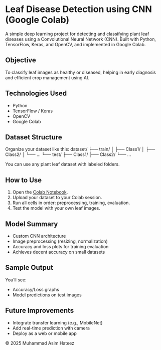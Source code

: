 #  Leaf Disease Detection using CNN (Google Colab)

A simple deep learning project for detecting and classifying plant leaf diseases using a Convolutional Neural Network (CNN). Built with Python, TensorFlow, Keras, and OpenCV, and implemented in Google Colab.

##  Objective
To classify leaf images as healthy or diseased, helping in early diagnosis and efficient crop management using AI.

##  Technologies Used
- Python
- TensorFlow / Keras
- OpenCV
- Google Colab

##  Dataset Structure
Organize your dataset like this:
dataset/
├── train/
│ ├── Class1/
│ ├── Class2/
│ └── ...
└── test/
├── Class1/
├── Class2/
└── ...


You can use any plant leaf dataset with labeled folders.

##  How to Use
1. Open the [Colab Notebook](https://colab.research.google.com/drive/1ibM09OdY0D62xUphfbwdN24_lnC-G98L?usp=sharing).
2. Upload your dataset to your Colab session.
3. Run all cells in order: preprocessing, training, evaluation.
4. Test the model with your own leaf images.

##  Model Summary
- Custom CNN architecture
- Image preprocessing (resizing, normalization)
- Accuracy and loss plots for training evaluation
- Achieves decent accuracy on small datasets

##  Sample Output
You’ll see:
- Accuracy/Loss graphs
- Model predictions on test images

##  Future Improvements
- Integrate transfer learning (e.g., MobileNet)
- Add real-time prediction with camera
- Deploy as a web or mobile app



© 2025 Muhammad Asim Hateez
